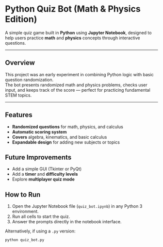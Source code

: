 #  Python Quiz Bot (Math & Physics Edition)

A simple quiz game built in **Python** using **Jupyter Notebook**, designed to help users practice **math** and **physics** concepts through interactive questions.

---

##  Overview
This project was an early experiment in combining Python logic with basic question randomization.  
The bot presents randomized math and physics problems, checks user input, and keeps track of the score — perfect for practicing fundamental STEM topics.

---

##  Features
-  **Randomized questions** for math, physics, and calculus  
-  **Automatic scoring system**  
-  **Covers** algebra, kinematics, and basic calculus  
-  **Expandable design** for adding new subjects or topics  



##  Future Improvements
-  Add a simple GUI (Tkinter or PyQt)  
-  Add a **timer** and **difficulty levels**  
-  Explore **multiplayer quiz mode**  



##  How to Run

1. Open the Jupyter Notebook file (`quiz_bot.ipynb`) in any Python 3 environment.  
2. Run all cells to start the quiz.  
3. Answer the prompts directly in the notebook interface.  

Alternatively, if using a `.py` version:

```bash
python quiz_bot.py

